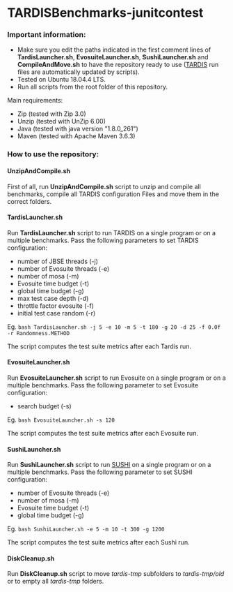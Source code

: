 # TARDISBenchmarks-junitcontest

### Important information:
* Make sure you edit the paths indicated in the first comment lines of **TardisLauncher.sh**, **EvosuiteLauncher.sh**, **SushiLauncher.sh** and **CompileAndMove.sh** to have the repository ready to use ([TARDIS](https://github.com/pietrobraione/tardis) run files are automatically updated by scripts).
* Tested on Ubuntu 18.04.4 LTS.
* Run all scripts from the root folder of this repository.

Main requirements:
* Zip (tested with Zip 3.0)
* Unzip (tested with UnZip 6.00)
* Java (tested with java version "1.8.0_261")
* Maven (tested with Apache Maven 3.6.3)

### How to use the repository:
#### UnzipAndCompile.sh
First of all, run **UnzipAndCompile.sh** script to unzip and compile all benchmarks, compile all TARDIS configuration Files and move them in the correct folders.

#### TardisLauncher.sh
Run **TardisLauncher.sh** script to run TARDIS on a single program or on a multiple benchmarks. Pass the following parameters to set TARDIS configuration: 
* number of JBSE threads (-j)
* number of Evosuite threads (-e)
* number of mosa (-m)
* Evosuite time budget (-t)
* global time budget (-g)
* max test case depth (-d)
* throttle factor evosuite (-f)
* initial test case random (-r)

Eg. `bash TardisLauncher.sh -j 5 -e 10 -m 5 -t 180 -g 20 -d 25 -f 0.0f -r Randomness.METHOD`

The script computes the test suite metrics after each Tardis run.

#### EvosuiteLauncher.sh
Run **EvosuiteLauncher.sh** script to run Evosuite on a single program or on a multiple benchmarks. Pass the following parameter to set Evosuite configuration: 
* search budget (-s)

Eg. `bash EvosuiteLauncher.sh -s 120`

The script computes the test suite metrics after each Evosuite run.

#### SushiLauncher.sh
Run **SushiLauncher.sh** script to run [SUSHI](https://github.com/pietrobraione/sushi) on a single program or on a multiple benchmarks. Pass the following parameter to set SUSHI configuration: 
* number of Evosuite threads (-e)
* number of mosa (-m)
* Evosuite time budget (-t)
* global time budget (-g)

Eg. `bash SushiLauncher.sh -e 5 -m 10 -t 300 -g 1200`

The script computes the test suite metrics after each Sushi run.

#### DiskCleanup.sh
Run **DiskCleanup.sh** script to move *tardis-tmp* subfolders to *tardis-tmp/old* or to empty all *tardis-tmp* folders.
